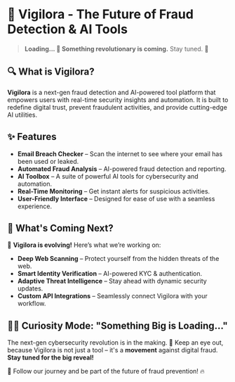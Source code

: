 # 🚀 Vigilora - The Future of Fraud Detection & AI Tools  

> **Loading... 🔄 Something revolutionary is coming.** Stay tuned. 👀

## 🔍 What is Vigilora?  
**Vigilora** is a next-gen fraud detection and AI-powered tool platform that empowers users with real-time security insights and automation. It is built to redefine digital trust, prevent fraudulent activities, and provide cutting-edge AI utilities.

## ✨ Features
- **Email Breach Checker** – Scan the internet to see where your email has been used or leaked.
- **Automated Fraud Analysis** – AI-powered fraud detection and reporting.
- **AI Toolbox** – A suite of powerful AI tools for cybersecurity and automation.
- **Real-Time Monitoring** – Get instant alerts for suspicious activities.
- **User-Friendly Interface** – Designed for ease of use with a seamless experience.

## 🔮 What's Coming Next?
🚧 **Vigilora is evolving!** Here’s what we’re working on:
- **Deep Web Scanning** – Protect yourself from the hidden threats of the web.
- **Smart Identity Verification** – AI-powered KYC & authentication.
- **Adaptive Threat Intelligence** – Stay ahead with dynamic security updates.
- **Custom API Integrations** – Seamlessly connect Vigilora with your workflow.

## 🕵️‍♂️ Curiosity Mode: "Something Big is Loading..."  
The next-gen cybersecurity revolution is in the making. 🚀 Keep an eye out, because Vigilora is not just a tool – it's a **movement** against digital fraud. **Stay tuned for the big reveal!**

📢 Follow our journey and be part of the future of fraud prevention! 🔥
